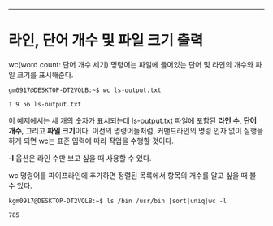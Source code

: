 

---
# 라인, 단어 개수 및 파일 크기 출력


wc(word count: 단어 개수 세기) 명령어는 파일에 들어있는 단어 및 라인의 개수와 파일 크기를 표시해준다.


``` shell
gm0917@DESKTOP-DT2VQLB:~$ wc ls-output.txt

1 9 56 ls-output.txt
```


이 예제에서는 세 개의 숫자가 표시되는데 ls-output.txt 파일에 포함된 **라인 수**, **단어 개수**, 그리고 **파일 크기**이다. 이전의 명령어들처럼, 커맨드라인의 명령 인자 없이 실행을 하게 되면 wc는 표준 입력에 따라 작업을 수행할 것이다.

**-l** 옵션은 라인 수만 보고 싶을 때 사용할 수 있다.

wc 명령어를 파이프라인에 추가하면 정렬된 목록에서 항목의 개수를 알고 싶을 때 볼 수 있다.


``` shell
kgm0917@DESKTOP-DT2VQLB:~$ ls /bin /usr/bin |sort|uniq|wc -l

785
```